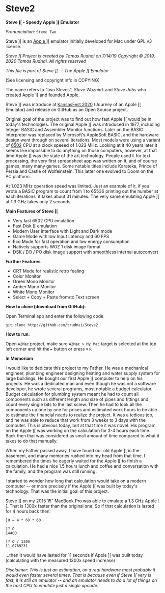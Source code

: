 # Steve2

**Steve \]\[ - Speedy Apple \]\[ Emulator**

_Pronunciation:_ `Steve Two`

Steve \]\[ is an [Apple \]\[](https://en.wikipedia.org/wiki/Apple_II) emulator initially developed for Mac under GPL v3 license. 

_Steve \]\[ Project is created by Tamas Rudnai on 7/14/19_
_Copyright © 2019, 2020 Tamas Rudnai. All rights reserved_

_This file is part of Steve \]\[ -- The Apple \]\[ Emulator_

(See licensing and copyright info in COPYING)

The name refers to "two Steves", _Steve Wozniak_ and _Steve Jobs_ who created Apple \]\[ and founded Apple.

Steve \]\[ was introduce at [KansasFest 2020](https://www.kansasfest.org) (Journey of an Apple ][ Emulator) and release on GitHub as an Open Source project.

Original goal of the project was to find out how fast Apple \]\[ would be in today's technologies. The original Apple \]\[ was introduced in 1977, including Integer BASIC and Assembler Monitor functions. Later on the BASIC interpreter was replaced by Microsoft's AppleSoft BASIC, and the hardware design went through on several iterations. Most models were using a variant of [6502](https://en.wikipedia.org/wiki/MOS_Technology_6502) CPU at a clock speeed of 1.023 MHz. Looking at it 40 years later it seems like impossible to do anything on those computers, however, at that time Apple \]\[ was the state of the art technology. People used it for text processing, the very first spreadsheet app was written on it, and of course games, many many games. Some notable titles include Karateka, Prince of Persia and Castle of Wolfeinstein. This latter one evolved to Doom on the PC platform.

At 1.023 MHz operation speed was limited. Just an example of it, if you wrote a BASIC program to count from 1 to 65536 printing out the number at each iterations, it takes about 31 minutes. The very same emulating Apple ][ at 1.3 GHz takes only 2 seconds.

**Main Features of Steve \]\[**

- Very fast 6502 CPU emulation
- Fast Disk \]\[ emulation
- Modern User Interface with Light and Dark mode
- Game Mode with low Input Latency and 60 FPS
- Eco Mode for fast operation and low energy consumption
- Natively supports WOZ 1 disk image format
- DSK / DO / PO disk image support with smoothless internal autoconvert

**Further Features**

- CRT Mode for realistic retro feeling
- Color Monitor
- Green Mono Monitor
- Amber Mono Monitor
- White Mono Monitor
- Select + Copy + Paste from/to Text screen


**How to clone (download from GitHub):**

Open Terminal app and enter the following code:

```git clone http://github.com/trudnai/Steve2```

**How to run:**

Open ```A2Mac``` project, make sure ```A2Mac > My Mac``` target is selected at the top left corner and hit the ```►``` button or press ```⌘``` ```R```


**In Memoriam**

I would like to dedicate this project to my Father. He was a mechanical engineer, plumbing engineer designing heating and water supply system for large buildings. He bought our first Apple \]\[ computer to help on his projects. He was a dedicated man and even though he was not a software developer, he wrote several programs, most notable a budget calculator. Budget calculation for plumbing system meant he had to count all components such as different length and size of pipes and fittings and count every single bits to the last screw. Then he had to look all the components up one by one for prices and estimated work hours to be able to estimate the financial needs to realize the project. It was a tedious job, and he was able to reduce that work from 3 weeks to 3 days with the computer. This is obvious today, but at that time it was novel. His program on the Apple \]\[ was working on the calculation for 3-4 hours each time. Back then that was considered as small amount of time compared to what it takes to do that manually.

When my Father passed away, I have found our old Apple \]\[ in the basement, and many memories rushed into my head from that time. I remembered the times he eagerly waited for the Apple \]\[ to finish a calculation. He had a nice 1.5 hours lunch and coffee and conversation with the family, and the program was still running.

I started to wonder how long that calculation would take on a modern computer -- or more precisely if the Apple \]\[ was built by today's technology. That was the initial goal of this project.

Steve \]\[ on my 2015 15" MacBook Pro was able to emulate a 1.3 GHz Apple \]\[. That is 1300x faster than the original one. So if that calculation is lasted for 4 hours back then:

```
]O = 4 * 60 * 60

]? O
14400

]? O / 1300
11.0769231
```

...then it would have lasted for 11 seconds if Apple \]\[ was built today (calculating with the measured 1300x speed increase)

_Disclaimer: This is just an estimation, on a real hardware most probably it would even faster several times. That is because even if Steve \]\[ very is fast, it is still an emulator -- and an emulator needs to do a lot of things on the host CPU to emulate just a single opcode._



